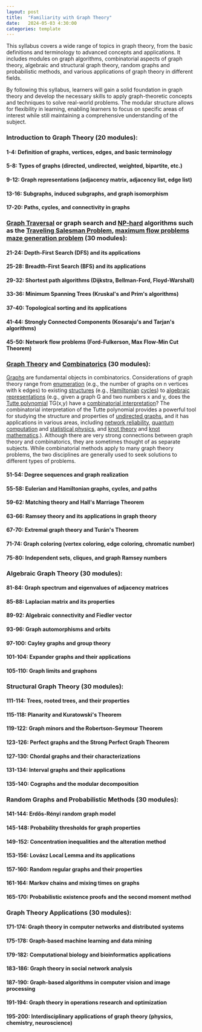 ```yaml
---
layout: post
title:  "Familiarity with Graph Theory"
date:   2024-05-03 4:30:00
categories: template
---
```


This syllabus covers a wide range of topics in graph theory, from the basic definitions and terminology to advanced concepts and applications. It includes modules on graph algorithms, combinatorial aspects of graph theory, algebraic and structural graph theory, random graphs and probabilistic methods, and various applications of graph theory in different fields.

By following this syllabus, learners will gain a solid foundation in graph theory and develop the necessary skills to apply graph-theoretic concepts and techniques to solve real-world problems. The modular structure allows for flexibility in learning, enabling learners to focus on specific areas of interest while still maintaining a comprehensive understanding of the subject.

### Introduction to Graph Theory (20 modules):

#### 1-4: Definition of graphs, vertices, edges, and basic terminology

#### 5-8: Types of graphs (directed, undirected, weighted, bipartite, etc.)

#### 9-12: Graph representations (adjacency matrix, adjacency list, edge list)

#### 13-16: Subgraphs, induced subgraphs, and graph isomorphism

#### 17-20: Paths, cycles, and connectivity in graphs

### [Graph Traversal](https://en.wikipedia.org/wiki/Graph_traversal) or graph search and [NP-hard](https://en.wikipedia.org/wiki/NP-hardness) algorithms such as the [Traveling Salesman Problem](https://en.wikipedia.org/wiki/Travelling_salesman_problem), [maximum flow problems](https://en.wikipedia.org/wiki/Maximum_flow_problem) [maze generation problem](https://en.wikipedia.org/wiki/Maze_generation_algorithm) (30 modules):

#### 21-24: Depth-First Search (DFS) and its applications

#### 25-28: Breadth-First Search (BFS) and its applications

#### 29-32: Shortest path algorithms (Dijkstra, Bellman-Ford, Floyd-Warshall)

#### 33-36: Minimum Spanning Trees (Kruskal's and Prim's algorithms)

#### 37-40: Topological sorting and its applications

#### 41-44: Strongly Connected Components (Kosaraju's and Tarjan's algorithms)

#### 45-50: Network flow problems (Ford-Fulkerson, Max Flow-Min Cut Theorem)

### [Graph Theory](https://en.wikipedia.org/wiki/Graph_theory) and [Combinatorics](https://en.wikipedia.org/wiki/Combinatorics) (30 modules):

[Graphs](https://en.wikipedia.org/wiki/Graph_(discrete_mathematics)) are fundamental objects in combinatorics. Considerations of graph theory range from [enumeration](https://en.wikipedia.org/wiki/Enumerative_combinatorics) (e.g., the number of graphs on n vertices with k edges) to existing [structures](https://en.wikipedia.org/wiki/Algebraic_structure) (e.g., [Hamiltonian](https://en.wikipedia.org/wiki/Hamiltonian_path) [cycles](https://en.wikipedia.org/wiki/Cycle_(graph_theory))) to [algebraic representations](https://en.wikipedia.org/wiki/Representation_theory) (e.g., given a graph G and two numbers x and y, does the [Tutte polynomial](https://en.wikipedia.org/wiki/Tutte_polynomial) TG(x,y) have a [combinatorial interpretation](https://en.wikipedia.org/wiki/Matroid)? The combinatorial interpretation of the Tutte polynomial provides a powerful tool for studying the structure and properties of [undirected graphs](https://en.wikipedia.org/wiki/Graph_(discrete_mathematics)#Undirected_graph), and it has applications in various areas, including [network reliability](https://en.wikipedia.org/wiki/Apollonian_network), [quantum computation](https://www.nature.com/articles/s41534-021-00477-0) and [statistical physics](https://en.wikipedia.org/wiki/Quantum_chromodynamics), and [knot theory](https://en.wikipedia.org/wiki/Knot_theory) and [knot mathematics](https://en.wikipedia.org/wiki/Knot_(mathematics)).). Although there are very strong connections between graph theory and combinatorics, they are sometimes thought of as separate subjects. While combinatorial methods apply to many graph theory problems, the two disciplines are generally used to seek solutions to different types of problems.

#### 51-54: Degree sequences and graph realization

#### 55-58: Eulerian and Hamiltonian graphs, cycles, and paths

#### 59-62: Matching theory and Hall's Marriage Theorem

#### 63-66: Ramsey theory and its applications in graph theory

#### 67-70: Extremal graph theory and Turán's Theorem

#### 71-74: Graph coloring (vertex coloring, edge coloring, chromatic number)

#### 75-80: Independent sets, cliques, and graph Ramsey numbers

### Algebraic Graph Theory (30 modules):

#### 81-84: Graph spectrum and eigenvalues of adjacency matrices

#### 85-88: Laplacian matrix and its properties

#### 89-92: Algebraic connectivity and Fiedler vector

#### 93-96: Graph automorphisms and orbits

#### 97-100: Cayley graphs and group theory

#### 101-104: Expander graphs and their applications

#### 105-110: Graph limits and graphons

### Structural Graph Theory (30 modules):

#### 111-114: Trees, rooted trees, and their properties

#### 115-118: Planarity and Kuratowski's Theorem

#### 119-122: Graph minors and the Robertson-Seymour Theorem

#### 123-126: Perfect graphs and the Strong Perfect Graph Theorem

#### 127-130: Chordal graphs and their characterizations

#### 131-134: Interval graphs and their applications

#### 135-140: Cographs and the modular decomposition

### Random Graphs and Probabilistic Methods (30 modules):

#### 141-144: Erdős-Rényi random graph model

#### 145-148: Probability thresholds for graph properties

#### 149-152: Concentration inequalities and the alteration method

#### 153-156: Lovász Local Lemma and its applications

#### 157-160: Random regular graphs and their properties

#### 161-164: Markov chains and mixing times on graphs

#### 165-170: Probabilistic existence proofs and the second moment method

### Graph Theory Applications (30 modules):

#### 171-174: Graph theory in computer networks and distributed systems

#### 175-178: Graph-based machine learning and data mining

#### 179-182: Computational biology and bioinformatics applications

#### 183-186: Graph theory in social network analysis

#### 187-190: Graph-based algorithms in computer vision and image processing

#### 191-194: Graph theory in operations research and optimization

#### 195-200: Interdisciplinary applications of graph theory (physics, chemistry, neuroscience)